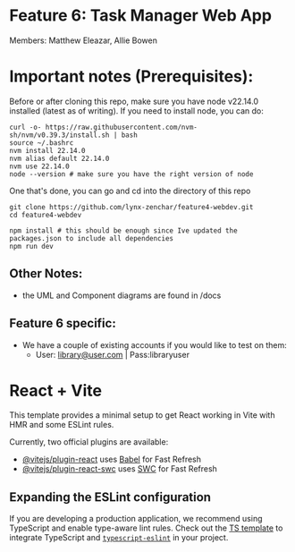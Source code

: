 # Feature 6: Task Manager Web App

Members: Matthew Eleazar, Allie Bowen

# Important notes (Prerequisites):

Before or after cloning this repo, make sure you have node v22.14.0 installed (latest as of writing).
If you need to install node, you can do:

```
curl -o- https://raw.githubusercontent.com/nvm-sh/nvm/v0.39.3/install.sh | bash
source ~/.bashrc
nvm install 22.14.0
nvm alias default 22.14.0
nvm use 22.14.0
node --version # make sure you have the right version of node
```

One that's done, you can go and cd into the directory of this repo

```
git clone https://github.com/lynx-zenchar/feature4-webdev.git
cd feature4-webdev
```

```
npm install # this should be enough since Ive updated the packages.json to include all dependencies
npm run dev
```

## Other Notes:

- the UML and Component diagrams are found in /docs

## Feature 6 specific:

- We have a couple of existing accounts if you would like to test on them:
  - User: library@user.com |  Pass:libraryuser

# React + Vite

This template provides a minimal setup to get React working in Vite with HMR and some ESLint rules.

Currently, two official plugins are available:

- [@vitejs/plugin-react](https://github.com/vitejs/vite-plugin-react/blob/main/packages/plugin-react/README.md) uses [Babel](https://babeljs.io/) for Fast Refresh
- [@vitejs/plugin-react-swc](https://github.com/vitejs/vite-plugin-react-swc) uses [SWC](https://swc.rs/) for Fast Refresh


## Expanding the ESLint configuration

If you are developing a production application, we recommend using TypeScript and enable type-aware lint rules. Check out the [TS template](https://github.com/vitejs/vite/tree/main/packages/create-vite/template-react-ts) to integrate TypeScript and [`typescript-eslint`](https://typescript-eslint.io) in your project.
